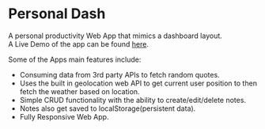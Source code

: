 # Personal Dash

A personal productivity Web App that mimics a dashboard layout.<br />
A Live Demo of the app can be found [here](https://kenrickoliver.github.io/personaldash/).

Some of the Apps main features include:
- Consuming data from 3rd party APIs to fetch random quotes.
- Uses the built in geolocation web API to get current user position to then fetch the weather based on location.
- Simple CRUD functionality with the ability to create/edit/delete notes.
- Notes also get saved to localStorage(persistent data).
- Fully Responsive Web App.
